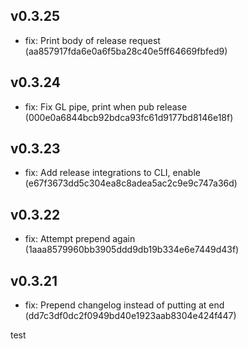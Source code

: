 ## v0.3.25

- fix: Print body of release request (aa857917fda6e0a6f5ba28c40e5ff64669fbfed9)

## v0.3.24

- fix: Fix GL pipe, print when pub release (000e0a6844bcb92bdca93fc61d9177bd8146e18f)

## v0.3.23

- fix: Add release integrations to CLI, enable (e67f3673dd5c304ea8c8adea5ac2c9e9c747a36d)

## v0.3.22

- fix: Attempt prepend again (1aaa8579960bb3905ddd9db19b334e6e7449d43f)

## v0.3.21

- fix: Prepend changelog instead of putting at end (dd7c3df0dc2f0949bd40e1923aab8304e424f447)

test
